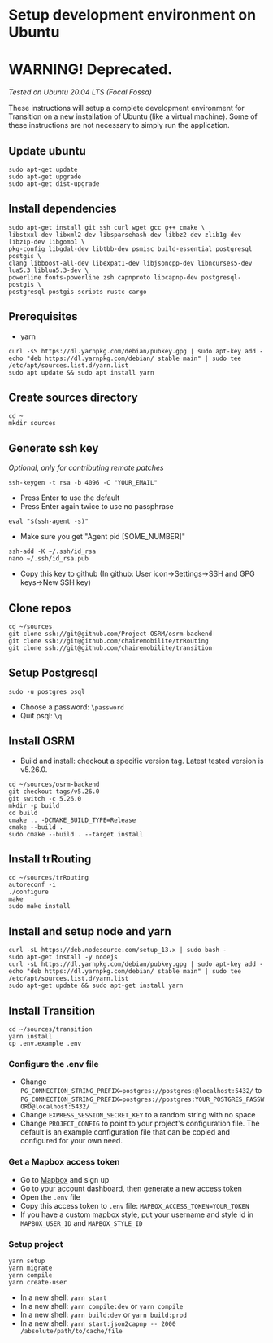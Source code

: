 # Setup development environment on Ubuntu
# WARNING! Deprecated.

*Tested on Ubuntu 20.04 LTS (Focal Fossa)*

These instructions will setup a complete development environment for Transition on a new installation of Ubuntu (like a virtual machine). Some of these instructions are not necessary to simply run the application.

## Update ubuntu
```
sudo apt-get update
sudo apt-get upgrade
sudo apt-get dist-upgrade
```

## Install dependencies
```
sudo apt-get install git ssh curl wget gcc g++ cmake \
libstxxl-dev libxml2-dev libsparsehash-dev libbz2-dev zlib1g-dev libzip-dev libgomp1 \
pkg-config libgdal-dev libtbb-dev psmisc build-essential postgresql postgis \
clang libboost-all-dev libexpat1-dev libjsoncpp-dev libncurses5-dev lua5.3 liblua5.3-dev \
powerline fonts-powerline zsh capnproto libcapnp-dev postgresql-postgis \
postgresql-postgis-scripts rustc cargo
```

## Prerequisites
* yarn
```
curl -sS https://dl.yarnpkg.com/debian/pubkey.gpg | sudo apt-key add -
echo "deb https://dl.yarnpkg.com/debian/ stable main" | sudo tee /etc/apt/sources.list.d/yarn.list 
sudo apt update && sudo apt install yarn
```

## Create sources directory
```
cd ~
mkdir sources
```

## Generate ssh key

*Optional, only for contributing remote patches*

```
ssh-keygen -t rsa -b 4096 -C "YOUR_EMAIL"
```
* Press Enter to use the default
* Press Enter again twice to use no passphrase

```
eval "$(ssh-agent -s)"
```

* Make sure you get "Agent pid [SOME_NUMBER]"
```
ssh-add -K ~/.ssh/id_rsa
nano ~/.ssh/id_rsa.pub
```
* Copy this key to github (In github: User icon->Settings->SSH and GPG keys->New SSH key)


## Clone repos
```
cd ~/sources
git clone ssh://git@github.com/Project-OSRM/osrm-backend
git clone ssh://git@github.com/chairemobilite/trRouting
git clone ssh://git@github.com/chairemobilite/transition
```

## Setup Postgresql

```
sudo -u postgres psql
```
* Choose a password: `\password`
* Quit psql: `\q`

## Install OSRM

* Build and install: checkout a specific version tag. Latest tested version is v5.26.0.
```
cd ~/sources/osrm-backend
git checkout tags/v5.26.0
git switch -c 5.26.0
mkdir -p build
cd build
cmake .. -DCMAKE_BUILD_TYPE=Release
cmake --build .
sudo cmake --build . --target install
```

## Install trRouting
```
cd ~/sources/trRouting
autoreconf -i
./configure
make
sudo make install
```

## Install and setup node and yarn
```
curl -sL https://deb.nodesource.com/setup_13.x | sudo bash -
sudo apt-get install -y nodejs
curl -sL https://dl.yarnpkg.com/debian/pubkey.gpg | sudo apt-key add -
echo "deb https://dl.yarnpkg.com/debian/ stable main" | sudo tee /etc/apt/sources.list.d/yarn.list
sudo apt-get update && sudo apt-get install yarn
```

## Install Transition
```
cd ~/sources/transition
yarn install
cp .env.example .env
```
### Configure the .env file
* Change `PG_CONNECTION_STRING_PREFIX=postgres://postgres:@localhost:5432/` to `PG_CONNECTION_STRING_PREFIX=postgres://postgres:YOUR_POSTGRES_PASSWORD@localhost:5432/`
* Change `EXPRESS_SESSION_SECRET_KEY` to a random string with no space
* Change `PROJECT_CONFIG` to point to your project's configuration file. The default is an example configuration file that can be copied and configured for your own need.

### Get a Mapbox access token
* Go to [Mapbox](http://mapbox.com) and sign up
* Go to your account dashboard, then generate a new access token
* Open the `.env` file
* Copy this access token to `.env` file: `MAPBOX_ACCESS_TOKEN=YOUR_TOKEN`
* If you have a custom mapbox style, put your username and style id in `MAPBOX_USER_ID` and `MAPBOX_STYLE_ID`


### Setup project
```
yarn setup
yarn migrate
yarn compile
yarn create-user
```

* In a new shell: `yarn start`
* In a new shell: `yarn compile:dev` or `yarn compile`
* In a new shell: `yarn build:dev` or `yarn build:prod`
* In a new shell: `yarn start:json2capnp -- 2000 /absolute/path/to/cache/file`
